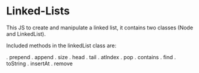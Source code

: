 # Linked-Lists

This JS to create and manipulate a linked list, it contains two classes (Node and LinkedList).

Included methods in the linkedList class are:

. prepend
. append
. size
. head
. tail
. atIndex
. pop
. contains
. find
. toString
. insertAt
. remove
